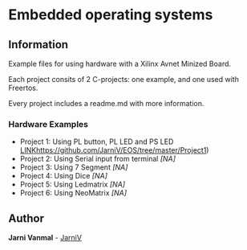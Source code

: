 # Embedded operating systems

## Information
Example files for using hardware with a Xilinx Avnet Minized Board.

Each project consits of 2 C-projects: one example, and one used with Freertos.

Every project includes a readme.md with more information. 

### Hardware Examples

* Project 1: Using PL button, PL LED and PS LED	[LINK](https://www.google.com)https://github.com/JarniV/EOS/tree/master/Project1)
* Project 2: Using Serial input from terminal	_[NA]_
* Project 3: Using 7 Segment _[NA]_
* Project 4: Using Dice _[NA]_
* Project 5: Using Ledmatrix _[NA]_
* Project 6: Using NeoMatrix _[NA]_

## Author

**Jarni Vanmal** - [JarniV](https://github.com/JarniV)

